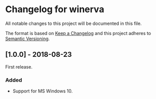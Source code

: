 # Changelog for winerva

All notable changes to this project will be documented in this file.

The format is based on [Keep a Changelog](http://keepachangelog.com/en/1.0.0/) and this project adheres to [Semantic Versioning](http://semver.org/spec/v2.0.0.html).


## [1.0.0] - 2018-08-23

First release.

### Added
* Support for MS Windows 10.
